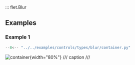 ::: flet.Blur

## Examples

### Example 1

```python
--8<-- "../../examples/controls/types/blur/container.py"
```

![container](../../examples/controls/types/blur/media/container.gif){width="80%"}
/// caption
///
